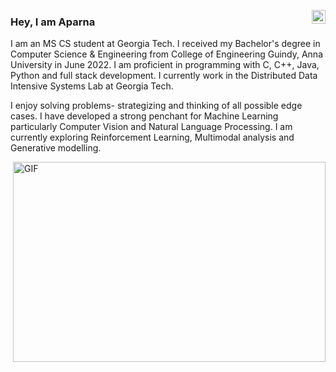 <a href="https://www.linkedin.com/in/aparna-sivanandam-0333561a6/" target="_blank" rel="nofollow"><img align="right" alt="Aparna's LinkdeIn" width="22px" src="https://cdn.jsdelivr.net/npm/simple-icons@v3/icons/linkedin.svg" /></a>
### Hey, I am Aparna
I am an MS CS student at Georgia Tech. I received my Bachelor's degree in Computer Science & Engineering from College of Engineering Guindy, Anna University in June 2022. I am proficient in programming with C, C++, Java, Python and full stack development. 
I currently work in the Distributed Data Intensive Systems Lab at Georgia Tech.

I enjoy solving problems- strategizing and thinking of all possible edge cases. I have developed a strong penchant for Machine Learning particularly Computer Vision and Natural Language Processing. I am currently exploring Reinforcement Learning, Multimodal analysis and Generative modelling. 

<img align="right" alt="GIF" src="https://camo.githubusercontent.com/6607041227d81f650340ff070cc2843518acad359b57e5bb054a9fb7127aa041/68747470733a2f2f63646e2e6472696262626c652e636f6d2f75736572732f323634363432332f73637265656e73686f74732f353530373139362f636f6d70757465722e676966" width="500" height="320" />
<!--
**aparna-1407/aparna-1407** is a ✨ _special_ ✨ repository because its `README.md` (this file) appears on your GitHub profile.

Here are some ideas to get you started:

- 🔭 I’m currently working on ...
- 🌱 I’m currently learning ...
- 👯 I’m looking to collaborate on ...
- 🤔 I’m looking for help with ...
- 💬 Ask me about ...
- 📫 How to reach me: ...
- 😄 Pronouns: ...
- ⚡ Fun fact: ...
-->
